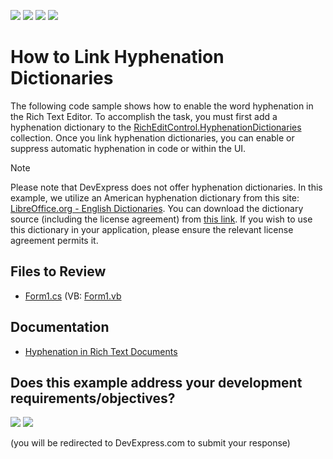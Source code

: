 <!-- default badges list -->
![](https://img.shields.io/endpoint?url=https://codecentral.devexpress.com/api/v1/VersionRange/203134499/24.2.1%2B)
[![](https://img.shields.io/badge/Open_in_DevExpress_Support_Center-FF7200?style=flat-square&logo=DevExpress&logoColor=white)](https://supportcenter.devexpress.com/ticket/details/T828525)
[![](https://img.shields.io/badge/📖_How_to_use_DevExpress_Examples-e9f6fc?style=flat-square)](https://docs.devexpress.com/GeneralInformation/403183)
[![](https://img.shields.io/badge/💬_Leave_Feedback-feecdd?style=flat-square)](#does-this-example-address-your-development-requirementsobjectives)
<!-- default badges end -->
# How to Link Hyphenation Dictionaries

The following code sample shows how to enable the word hyphenation in the Rich Text Editor. To accomplish the task, you must first add a hyphenation dictionary to the 
[RichEditControl.HyphenationDictionaries][3] collection. Once you link hyphenation dictionaries, you can enable or suppress automatic hyphenation in code or within the UI.

> [!note]
> Please note that DevExpress does not offer hyphenation dictionaries. In this example, we utilize an American hyphenation dictionary from this site: [LibreOffice.org - English Dictionaries][1]. You can download the dictionary source (including the license agreement) from [this link][2]. If you wish to use this dictionary in your application, please ensure the relevant license agreement permits it.


## Files to Review

* [Form1.cs](./CS/XtraRichEdit/Form1.cs) (VB: [Form1.vb](./VB/XtraRichEdit/Form1.vb)

## Documentation

* [Hyphenation in Rich Text Documents](https://docs.devexpress.com/WindowsForms/401190/controls-and-libraries/rich-text-editor/hyphenation)

[1]: https://extensions.libreoffice.org/en/extensions/show/english-dictionaries
[2]: https://extensions.libreoffice.org/assets/downloads/41/dict-en-20210101.oxt
[3]: https://docs.devexpress.com/WindowsForms/DevExpress.XtraRichEdit.RichEditControl.HyphenationDictionaries
<!-- feedback -->
## Does this example address your development requirements/objectives?

[<img src="https://www.devexpress.com/support/examples/i/yes-button.svg"/>](https://www.devexpress.com/support/examples/survey.xml?utm_source=github&utm_campaign=winforms-richedit-link-hyphenation-dictionaries&~~~was_helpful=yes) [<img src="https://www.devexpress.com/support/examples/i/no-button.svg"/>](https://www.devexpress.com/support/examples/survey.xml?utm_source=github&utm_campaign=winforms-richedit-link-hyphenation-dictionaries&~~~was_helpful=no)

(you will be redirected to DevExpress.com to submit your response)
<!-- feedback end -->
